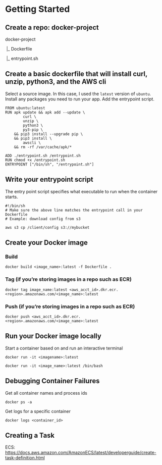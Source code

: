 # Getting Started

## Create a repo: docker-project
docker-project

 |_ Dockerfile
 
 |_ entrypoint.sh

## Create a basic dockerfile that will install curl, unzip, python3, and the AWS cli

Select a source image. In this case, I used the `latest` version of `ubuntu`. Install any packages you need to run your app. Add the entrypoint script.

```
FROM ubuntu:latest
RUN apk update && apk add --update \
        curl \
        unzip \
        python3 \
        py3-pip \
    && pip3 install --upgrade pip \
    && pip3 install \
        awscli \
    && rm -rf /var/cache/apk/*

ADD ./entrypoint.sh /entrypoint.sh
RUN chmod +x /entrypoint.sh
ENTRYPOINT ["/bin/sh", "/entrypoint.sh"]
```

## Write your entrypoint script

The entry point script specifies what executable to run when the container starts. 

```
#!/bin/sh
# Make sure the above line matches the entrypoint call in your Dockerfile
# Example: download config from s3

aws s3 cp /client/config s3://mybucket
```

## Create your Docker image

### Build

`docker build <image_name>:latest -f Dockerfile .`

### Tag (if you’re storing images in a repo such as ECR)

`docker tag image_name:latest <aws_acct_id>.dkr.ecr.<region>.amazonaws.com/<image_name>:latest`

### Push (if you’re storing images in a repo such as ECR)
`docker push <aws_acct_id>.dkr.ecr.<region>.amazonaws.com/<image_name>:latest`

## Run your Docker image locally

Start a container based on <imagename> and run an interactive terminal
  
`docker run -it <imagename>:latest`
  
`docker run -it <image_name>:latest /bin/bash`
  
## Debugging Container Failures

Get all container names and process ids 
  
`docker ps -a`

Get logs for a specific container
  
`docker logs <container_id>`

## Creating a Task
  
ECS: https://docs.aws.amazon.com/AmazonECS/latest/developerguide/create-task-definition.html







